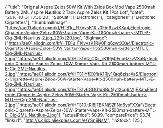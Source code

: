 {
	"title": "Original Aspire Zelos 50W Kit With Zelos Box Mod Vape 2500mah Battery 2ML Aspire Nautilus 2 Tank Aspire Zelos Kit 1Pcs Lot",
	"date": "2018-10-31 10:30:20",
	"SubCat": ["Electronics"],
	"categories": ["Electronic Cigarettes"],
	"thumbnailImage": "https://ae01.alicdn.com/kf/HTB1u_FlXvvsK1Rjy0Fiq6zwtXXa4/Electronic-Cigarette-Aspire-Zelos-50W-Starter-Vape-Kit-2500mah-battery-MTL-E-Cig-2ML-Nautilus-2.jpg_220x220.jpg",
	"BigImage": ["https://ae01.alicdn.com/kf/HTB1u_FlXvvsK1Rjy0Fiq6zwtXXa4/Electronic-Cigarette-Aspire-Zelos-50W-Starter-Vape-Kit-2500mah-battery-MTL-E-Cig-2ML-Nautilus-2.jpg","https://ae01.alicdn.com/kf/HTB1VQ_CXo_rK1Rjy0Fcq6zEvVXaB/Electronic-Cigarette-Aspire-Zelos-50W-Starter-Vape-Kit-2500mah-battery-MTL-E-Cig-2ML-Nautilus-2.jpg","https://ae01.alicdn.com/kf/HTB1IYfDXfjsK1Rjy1Xaq6zispXaS/Electronic-Cigarette-Aspire-Zelos-50W-Starter-Vape-Kit-2500mah-battery-MTL-E-Cig-2ML-Nautilus-2.jpg","https://ae01.alicdn.com/kf/HTB1y6GGG1uSBuNjy1Xcq6AYjFXah/Electronic-Cigarette-Aspire-Zelos-50W-Starter-Vape-Kit-2500mah-battery-MTL-E-Cig-2ML-Nautilus-2.jpg","https://ae01.alicdn.com/kf/HTB10.tRl8jTBKNjSZFNq6ysFXXaF/Electronic-Cigarette-Aspire-Zelos-50W-Starter-Vape-Kit-2500mah-battery-MTL-E-Cig-2ML-Nautilus-2.jpg"],
	"actualPrice": 50.99,
	"comparePrice": 63.74,
	"linkurl": "http://s.click.aliexpress.com/e/YSnBNsM",
	"inStock": 125
}
